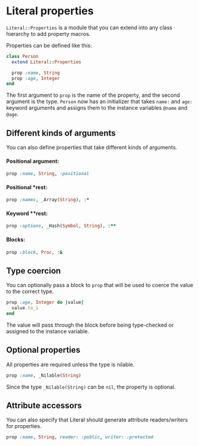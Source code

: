 
# Literal properties

`Literal::Properties` is a module that you can extend into any class hierarchy to add property macros.

Properties can be defined like this:

```ruby
class Person
  extend Literal::Properties

  prop :name, String
  prop :age, Integer
end
```

The first argument to `prop` is the name of the property, and the second argument is the type. `Person` now has an initializer that takes `name:` and `age:` keyword arguments and assigns them to the instance variables `@name` and `@age`.

## Different kinds of arguments

You can also define properties that take different kinds of arguments.

#### Positional argument:

```ruby
prop :name, String, :positional
```

#### Positional *rest:

```ruby
prop :names, _Array(String), :*
```

#### Keyword **rest:

```ruby
prop :options, _Hash(Symbol, String), :**
```

#### Blocks:

```ruby
prop :block, Proc, :&
```

## Type coercion

You can optionally pass a block to `prop` that will be used to coerce the value to the correct type.

```ruby
prop :age, Integer do |value|
  value.to_i
end
```

The value will pass through the block before being type-checked or assigned to the instance variable.

## Optional properties

All properties are required unless the type is nilable.

```ruby
prop :name, _Nilable(String)
```

Since the type `_Nilable(String)` can be `nil`, the property is optional.

## Attribute accessors

You can also specify that Literal should generate attribute readers/writers for properties.

```ruby
prop :name, String, reader: :public, writer: :protected
```
